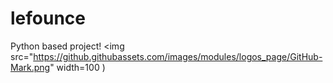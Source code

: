 # lefounce
Python based project!
<img src="https://github.githubassets.com/images/modules/logos_page/GitHub-Mark.png" width=100  )
